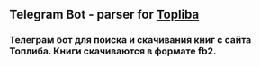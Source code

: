 ## Telegram Bot - parser for [Topliba](https://topliba.com)

### Телеграм бот для поиска и скачивания книг с сайта Топлиба. Книги скачиваются в формате fb2.